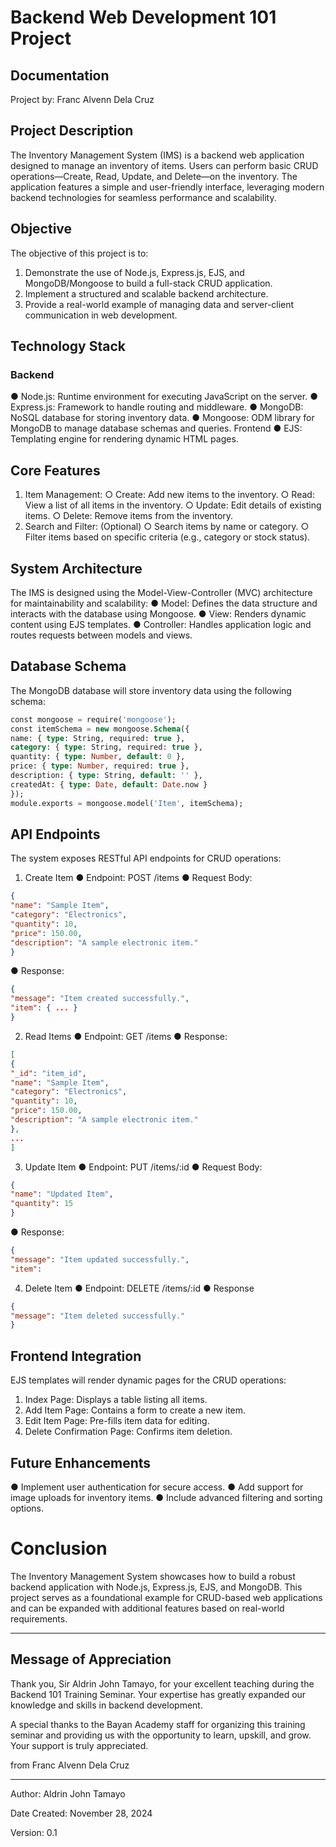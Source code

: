 # Backend Web Development 101 Project


## Documentation
Project by: Franc Alvenn Dela Cruz


## Project Description
The Inventory Management System (IMS) is a backend web application designed to manage
an inventory of items. Users can perform basic CRUD operations—Create, Read, Update, and
Delete—on the inventory. The application features a simple and user-friendly interface,
leveraging modern backend technologies for seamless performance and scalability.

## Objective
The objective of this project is to:
1. Demonstrate the use of Node.js, Express.js, EJS, and MongoDB/Mongoose to build a
full-stack CRUD application.
2. Implement a structured and scalable backend architecture.
3. Provide a real-world example of managing data and server-client communication in web
development.

## Technology Stack
### Backend
● Node.js: Runtime environment for executing JavaScript on the server.
● Express.js: Framework to handle routing and middleware.
● MongoDB: NoSQL database for storing inventory data.
● Mongoose: ODM library for MongoDB to manage database schemas and queries.
Frontend
● EJS: Templating engine for rendering dynamic HTML pages.



## Core Features
1. Item Management:
○ Create: Add new items to the inventory.
○ Read: View a list of all items in the inventory.
○ Update: Edit details of existing items.
○ Delete: Remove items from the inventory.
2. Search and Filter: (Optional)
○ Search items by name or category.
○ Filter items based on specific criteria (e.g., category or stock status).

## System Architecture
The IMS is designed using the Model-View-Controller (MVC) architecture for maintainability
and scalability:
● Model: Defines the data structure and interacts with the database using Mongoose.
● View: Renders dynamic content using EJS templates.
● Controller: Handles application logic and routes requests between models and views.


## Database Schema
The MongoDB database will store inventory data using the following schema:

```sql
const mongoose = require('mongoose');
const itemSchema = new mongoose.Schema({
name: { type: String, required: true },
category: { type: String, required: true },
quantity: { type: Number, default: 0 },
price: { type: Number, required: true },
description: { type: String, default: '' },
createdAt: { type: Date, default: Date.now }
});
module.exports = mongoose.model('Item', itemSchema);
```

## API Endpoints
The system exposes RESTful API endpoints for CRUD operations:

1. Create Item
● Endpoint: POST /items
● Request Body:

```json
{
"name": "Sample Item",
"category": "Electronics",
"quantity": 10,
"price": 150.00,
"description": "A sample electronic item."
}
```

● Response:

```json
{
"message": "Item created successfully.",
"item": { ... }
}
```

2. Read Items
● Endpoint: GET /items
● Response:

```json
[
{
"_id": "item_id",
"name": "Sample Item",
"category": "Electronics",
"quantity": 10,
"price": 150.00,
"description": "A sample electronic item."
},
...
]
```


3. Update Item
● Endpoint: PUT /items/:id
● Request Body:

```json
{
"name": "Updated Item",
"quantity": 15
}
```

● Response:

```json
{
"message": "Item updated successfully.",
"item":
```

4. Delete Item
● Endpoint: DELETE /items/:id
● Response

```json
{
"message": "Item deleted successfully."
}
```


## Frontend Integration

EJS templates will render dynamic pages for the CRUD operations:
1. Index Page: Displays a table listing all items.
2. Add Item Page: Contains a form to create a new item.
3. Edit Item Page: Pre-fills item data for editing.
4. Delete Confirmation Page: Confirms item deletion.

## Future Enhancements

● Implement user authentication for secure access.
● Add support for image uploads for inventory items.
● Include advanced filtering and sorting options.

# Conclusion

The Inventory Management System showcases how to build a robust backend application with
Node.js, Express.js, EJS, and MongoDB. This project serves as a foundational example for
CRUD-based web applications and can be expanded with additional features based on
real-world requirements.


---

## Message of Appreciation
Thank you, Sir Aldrin John Tamayo, for your excellent teaching during the Backend 101 Training Seminar.
Your expertise has greatly expanded our knowledge and skills in backend development.

A special thanks to the Bayan Academy staff for organizing this training seminar and providing us
with the opportunity to learn, upskill, and grow. Your support is truly appreciated.

from Franc Alvenn Dela Cruz

---

Author: Aldrin John Tamayo

Date Created: November 28, 2024

Version: 0.1
